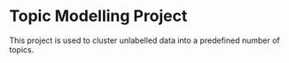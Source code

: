 # Topic Modelling Project
 
This project is used to cluster unlabelled data into a predefined number of topics.  
